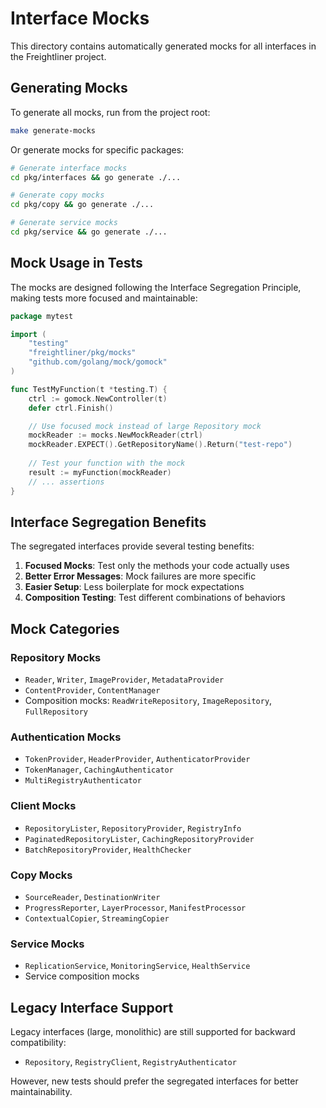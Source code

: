 # Interface Mocks

This directory contains automatically generated mocks for all interfaces in the Freightliner project.

## Generating Mocks

To generate all mocks, run from the project root:

```bash
make generate-mocks
```

Or generate mocks for specific packages:

```bash
# Generate interface mocks
cd pkg/interfaces && go generate ./...

# Generate copy mocks
cd pkg/copy && go generate ./...

# Generate service mocks
cd pkg/service && go generate ./...
```

## Mock Usage in Tests

The mocks are designed following the Interface Segregation Principle, making tests more focused and maintainable:

```go
package mytest

import (
    "testing"
    "freightliner/pkg/mocks"
    "github.com/golang/mock/gomock"
)

func TestMyFunction(t *testing.T) {
    ctrl := gomock.NewController(t)
    defer ctrl.Finish()

    // Use focused mock instead of large Repository mock
    mockReader := mocks.NewMockReader(ctrl)
    mockReader.EXPECT().GetRepositoryName().Return("test-repo")
    
    // Test your function with the mock
    result := myFunction(mockReader)
    // ... assertions
}
```

## Interface Segregation Benefits

The segregated interfaces provide several testing benefits:

1. **Focused Mocks**: Test only the methods your code actually uses
2. **Better Error Messages**: Mock failures are more specific
3. **Easier Setup**: Less boilerplate for mock expectations
4. **Composition Testing**: Test different combinations of behaviors

## Mock Categories

### Repository Mocks
- `Reader`, `Writer`, `ImageProvider`, `MetadataProvider`
- `ContentProvider`, `ContentManager`
- Composition mocks: `ReadWriteRepository`, `ImageRepository`, `FullRepository`

### Authentication Mocks
- `TokenProvider`, `HeaderProvider`, `AuthenticatorProvider`
- `TokenManager`, `CachingAuthenticator`
- `MultiRegistryAuthenticator`

### Client Mocks
- `RepositoryLister`, `RepositoryProvider`, `RegistryInfo`
- `PaginatedRepositoryLister`, `CachingRepositoryProvider`
- `BatchRepositoryProvider`, `HealthChecker`

### Copy Mocks
- `SourceReader`, `DestinationWriter`
- `ProgressReporter`, `LayerProcessor`, `ManifestProcessor`
- `ContextualCopier`, `StreamingCopier`

### Service Mocks
- `ReplicationService`, `MonitoringService`, `HealthService`
- Service composition mocks

## Legacy Interface Support

Legacy interfaces (large, monolithic) are still supported for backward compatibility:
- `Repository`, `RegistryClient`, `RegistryAuthenticator`

However, new tests should prefer the segregated interfaces for better maintainability.